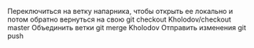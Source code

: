 Переключиться на ветку напарника, чтобы открыть ее локально и потом обратно вернуться на свою git checkout Kholodov/checkout master
Объединить ветки git merge Kholodov
Отправить изменения git push

